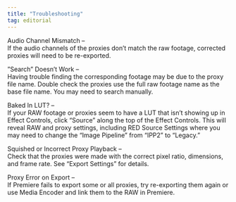 ```yaml
---
title: "Troubleshooting"
tag: editorial
---
```

Audio Channel Mismatch –  
If the audio channels of the proxies don’t match the raw footage, corrected proxies will need to be re-exported.

”Search” Doesn’t Work –  
Having trouble finding the corresponding footage may be due to the proxy file name. Double check the proxies use the full raw footage name as the base file name. You may need to search manually.

Baked In LUT? –  
If your RAW footage or proxies seem to have a LUT that isn’t showing up in Effect Controls, click “Source” along the top of the Effect Controls. This will reveal RAW and proxy settings, including RED Source Settings where you may need to change the “Image Pipeline” from “IPP2” to “Legacy.”

Squished or Incorrect Proxy Playback –  
Check that the proxies were made with the correct pixel ratio, dimensions, and frame rate. See “Export Settings” for details.

Proxy Error on Export –  
If Premiere fails to export some or all proxies, try re-exporting them again or use Media Encoder and link them to the RAW in Premiere.